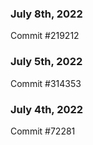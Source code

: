 ### July 8th, 2022

Commit #219212

### July 5th, 2022

Commit #314353


### July 4th, 2022

Commit #72281
